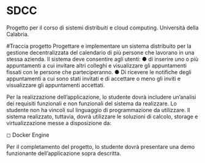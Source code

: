 # SDCC
Progetto per il corso di sistemi distribuiti e cloud computing. Università della Calabria.

#Traccia progetto
Progettare e implementare un sistema distribuito per la gestione decentralizzata del calendario di più persone che lavorano in una stessa azienda. Il sistema deve consentire agli utenti: 
●	di inserire uno o più appuntamenti a cui invitare altri colleghi e visualizzare gli appuntamenti fissati con le persone che parteciperanno.
●	Di ricevere le notifiche degli appuntamenti a cui sono stati invitati e di accettare o meno gli inviti e visualizzare gli appuntamenti accettati.

Per la realizzazione dell’applicazione, lo studente dovrà includere un’analisi dei requisiti funzionali e non funzionali del sistema da realizzare.
Lo studente non ha vincoli sul linguaggio di programmazione da utilizzare. Il sistema realizzato, tuttavia, dovrà utilizzare le soluzioni di calcolo, storage e virtualizzazione messe a disposizione da:

◻	Docker Engine

Per il completamento del progetto, lo studente dovrà presentare una demo funzionante dell’applicazione sopra descritta.

